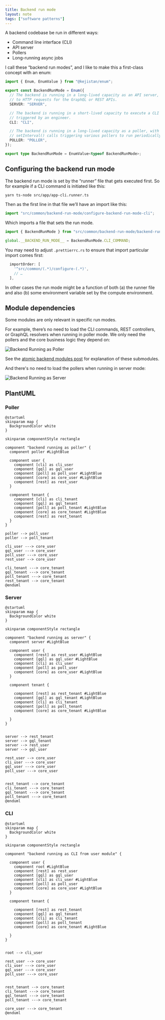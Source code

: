 ```yaml
---
title: Backend run mode
layout: note
tags: ["software patterns"]
---
```


A backend codebase be run in different ways:

- Command line interface (CLI)
- API server
- Pollers
- Long-running async jobs

I call these “backend run modes”, and I like to make this a first-class concept with an enum:

```ts
import { Enum, EnumValue } from "@kejistan/enum";

export const BackendRunMode = Enum({
  // The backend is running in a long-lived capacity as an API server, responding
  // to HTTP requests for the GraphQL or REST APIs.
  SERVER: "SERVER",

  // The backend is running in a short-lived capacity to execute a CLI command
  // triggered by an engineer.
  CLI: "CLI",

  // The backend is running in a long-lived capacity as a poller, with
  // setInterval() calls triggering various pollers to run periodically.
  POLLER: "POLLER",
});

export type BackendRunMode = EnumValue<typeof BackendRunMode>;
```

## Configuring the backend run mode

The backend run mode is set by the “runner” file that gets executed first. So for example if a CLI command is initiated like this:

```sh
yarn ts-node src/app/app-cli.runner.ts
```

Then as the first line in that file we’ll have an import like this:

```ts
import "src/common/backend-run-mode/configure-backend-run-mode-cli";
```

Which imports a file that sets the run mode.

```ts
import { BackendRunMode } from "src/common/backend-run-mode/backend-run-mode";

global.__BACKEND_RUN_MODE__ = BackendRunMode.CLI_COMMAND;
```

You may need to adjust `.prettierrc.rs` to ensure that import particular import comes first:

```js
  importOrder: [
    '^src/common/(.*)/configure-(.*)',
    // …
  ],
```

In other cases the run mode might be a function of both (a) the runner file and also (b) some environment variable set by the compute environment.

## Module dependencies

Some modules are only relevant in specific run modes.

For example, there’s no need to load the CLI commands, REST controllers, or GraphQL resolvers when running in poller mode. We only need the pollers and the core business logic they depend on:

![Backend Running as Poller](/images/posts/backend-running-as-poller.png)

See the [atomic backend modules post](/posts/2022-08-13-atomic-backend-modules.png) for explanation of these submodules.

And there's no need to load the pollers when running in server mode:

![Backend Running as Server](/images/posts/backend-running-as-server.png)

## PlantUML

### Poller

```
@startuml
skinparam map {
  BackgroundColor white
}

skinparam componentStyle rectangle

component "backend running as poller" {
  component poller #LightBlue

  component user {
    component [cli] as cli_user
    component [gql] as gql_user
    component [poll] as poll_user #LightBlue
    component [core] as core_user #LightBlue
    component [rest] as rest_user
  }

  component tenant {
    component [cli] as cli_tenant
    component [gql] as gql_tenant
    component [poll] as poll_tenant #LightBlue
    component [core] as core_tenant #LightBlue
    component [rest] as rest_tenant
  }
}

poller --> poll_user
poller --> poll_tenant

cli_user ---> core_user
gql_user ---> core_user
poll_user ---> core_user
rest_user --> core_user

cli_tenant ---> core_tenant
gql_tenant ---> core_tenant
poll_tenant ---> core_tenant
rest_tenant --> core_tenant
@enduml
```

### Server

```
@startuml
skinparam map {
  BackgroundColor white
}

skinparam componentStyle rectangle

component "backend running as server" {
  component server #LightBlue

  component user {
    component [rest] as rest_user #LightBlue
    component [gql] as gql_user #LightBlue
    component [cli] as cli_user
    component [poll] as poll_user
    component [core] as core_user #LightBlue
  }

  component tenant {

    component [rest] as rest_tenant #LightBlue
    component [gql] as gql_tenant #LightBlue
    component [cli] as cli_tenant
    component [poll] as poll_tenant
    component [core] as core_tenant #LightBlue

  }
}


server --> rest_tenant
server --> gql_tenant
server --> rest_user
server --> gql_user

rest_user --> core_user
cli_user ---> core_user
gql_user ---> core_user
poll_user ---> core_user


rest_tenant --> core_tenant
cli_tenant ---> core_tenant
gql_tenant ---> core_tenant
poll_tenant ---> core_tenant
@enduml
```

### CLI

```
@startuml
skinparam map {
  BackgroundColor white
}

skinparam componentStyle rectangle

component "backend running as CLI from user module" {

  component user {
    component root #LightBlue
    component [rest] as rest_user
    component [gql] as gql_user
    component [cli] as cli_user #LightBlue
    component [poll] as poll_user
    component [core] as core_user #LightBlue
  }

  component tenant {

    component [rest] as rest_tenant
    component [gql] as gql_tenant
    component [cli] as cli_tenant
    component [poll] as poll_tenant
    component [core] as core_tenant #LightBlue

  }
}


root --> cli_user

rest_user --> core_user
cli_user ---> core_user
gql_user ---> core_user
poll_user ---> core_user


rest_tenant --> core_tenant
cli_tenant ---> core_tenant
gql_tenant ---> core_tenant
poll_tenant ---> core_tenant

core_user ---> core_tenant
@enduml
```

